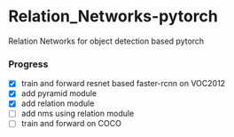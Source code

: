 # Relation_Networks-pytorch
Relation Networks for object detection based pytorch

### Progress

- [x] train and forward resnet based faster-rcnn on VOC2012
- [x] add pyramid module
- [x] add relation module
- [ ] add nms using relation module
- [ ] train and forward on COCO
